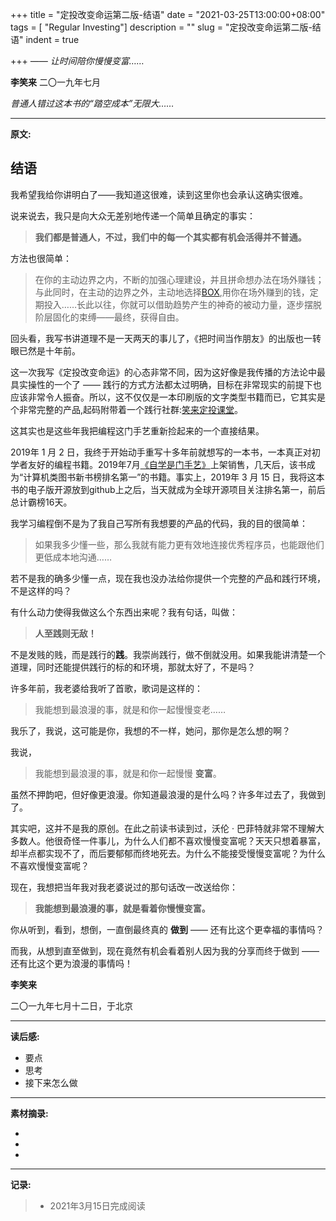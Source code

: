 +++
title = "定投改变命运第二版-结语"
date = "2021-03-25T13:00:00+08:00"
tags = [ "Regular Investing"]
description = ""
slug = "定投改变命运第二版-结语"
indent = true

+++
*—— 让时间陪你慢慢变富……*

**李笑来**   二〇一九年七月

*普通人错过这本书的“踏空成本”无限大……*

---

**原文:**

## 结语

我希望我给你讲明白了——我知道这很难，读到这里你也会承认这确实很难。

说来说去，我只是向大众无差别地传递一个简单且确定的事实：

> **我们都是普通人，不过，我们中的每一个其实都有机会活得并不普通。**

方法也很简单：

> 在你的主动边界之内，不断的加强心理建设，并且拼命想办法在场外赚钱；与此同时，在主动的边界之外，主动地选择[BOX](https://b.watch),用你在场外赚到的钱，定期投入……长此以往，你就可以借助趋势产生的神奇的被动力量，逐步摆脱阶层固化的束缚——最终，获得自由。

回头看，我写书讲道理不是一天两天的事儿了，《把时间当作朋友》的出版也一转眼已然是十年前。

这一次我写《定投改变命运》的心态非常不同，因为这好像是我传播的方法论中最具实操性的一个了 —— 践行的方式方法都太过明确，目标在非常现实的前提下也应该非常令人振奋。所以，这不仅仅是一本印刷版的文字类型书籍而已，它其实是个非常完整的产品,起码附带着一个践行社群:[笑来定投课堂](https://b.watch)。

这其实也是这些年我把编程这门手艺重新捡起来的一个直接结果。

2019年 1 月 2 日，我终于开始动手重写十多年前就想写的一本书，一本真正对初学者友好的编程书籍。2019年7月[《自学是门手艺》](https://github.com/selfteaching/the-craft-of-selfteaching)上架销售，几天后，该书成为“计算机类图书新书榜排名第一”的书籍。事实上，2019年 3 月 15 日，我将这本书的电子版开源放到github上之后，当天就成为全球开源项目关注排名第一，前后总计霸榜16天。

我学习编程倒不是为了我自己写所有我想要的产品的代码，我的目的很简单：

> 如果我多少懂一些，那么我就有能力更有效地连接优秀程序员，也能跟他们更低成本地沟通……

若不是我的确多少懂一点，现在我也没办法给你提供一个完整的产品和践行环境，不是这样的吗？

有什么动力使得我做这么个东西出来呢？我有句话，叫做：

> **人至践则无敌！**

不是发贱的贱，而是践行的**践**。我崇尚践行，做不倒就没用。如果我能讲清楚一个道理，同时还能提供践行的标的和环境，那就太好了，不是吗？

许多年前，我老婆给我听了首歌，歌词是这样的：

> 我能想到最浪漫的事，就是和你一起慢慢变老……

我乐了，我说，这可能是你，我想的不一样，她问，那你是怎么想的啊？

我说，

> 我能想到最浪漫的事，就是和你一起慢慢 **变富**。

虽然不押韵吧，但好像更浪漫。你知道最浪漫的是什么吗？许多年过去了，我做到了。

其实吧，这并不是我的原创。在此之前读书读到过，沃伦 · 巴菲特就非常不理解大多数人。他很奇怪一件事儿，为什么人们都不喜欢慢慢变富呢？天天只想着暴富，却半点都实现不了，而后要郁郁而终地死去。为什么不能接受慢慢变富呢？为什么不喜欢慢慢变富呢？

现在，我想把当年我对我老婆说过的那句话改一改送给你：

> **我能想到最浪漫的事，就是看着你慢慢变富。**

你从听到，看到，想倒，一直倒最终真的 **做到** —— 还有比这个更幸福的事情吗？

而我，从想到直至做到，现在竟然有机会看着别人因为我的分享而终于做到 —— 还有比这个更为浪漫的事情吗！

**李笑来**

二〇一九年七月十二日，于北京

---

**读后感:**

- 要点
- 思考
- 接下来怎么做

---

****素材摘录:****

- 
-  
-  

---

**记录:**

> - 2021年3月15日完成阅读


